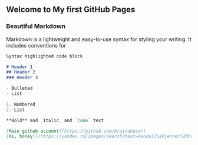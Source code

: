 ## Welcome to My first GitHub Pages

### Beautiful Markdown

Markdown is a lightweight and easy-to-use syntax for styling your writing. It includes conventions for

```markdown
Syntax highlighted code block

# Header 1
## Header 2
### Header 3

- Bulleted
- List

1. Numbered
2. List

**Bold** and _Italic_ and `Code` text

[Main github account](https://github.com/brainabuser)
[Hi, honey!](https://yandex.ru/images/search?text=kendall%20jenner%20hot&from=tabbar&pos=27&img_url=https%3A%2F%2Fwww.wallpapermaiden.com%2Fwallpaper%2F4191%2Fdownload%2F1600x2560%2Fkendall-jenner-bite-finger-face-portrait-black-hair.jpg&rpt=simage)

